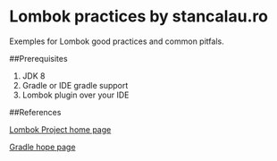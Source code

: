 # Lombok practices by stancalau.ro
Exemples for Lombok good practices and common pitfals.

##Prerequisites
1. JDK 8
2. Gradle or IDE gradle support 
3. Lombok plugin over your IDE

##References

[Lombok Project home page](https://projectlombok.org/)

[Gradle hope page](https://gradle.org/)

